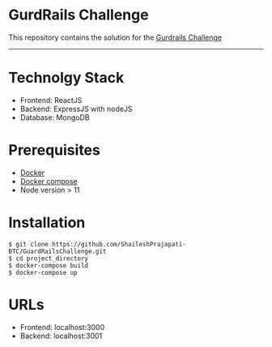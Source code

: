 # GurdRails Challenge

This repository contains the solution for the [Gurdrails  Challenge](https://github.com/guardrailsio/full-stack-engineer-challenge)

---
# Technolgy Stack
- Frontend: ReactJS
- Backend: ExpressJS with nodeJS
- Database: MongoDB

# Prerequisites
- [Docker](https://docs.docker.com/install/)
- [Docker compose](https://docs.docker.com/compose/install/)
- Node version > 11

# Installation

```
$ git clone https://github.com/ShaileshPrajapati-BTC/GuardRailsChallenge.git
$ cd project_directory
$ docker-compose build
$ docker-compose up
```
# URLs

- Frontend: localhost:3000
- Backend: localhost:3001

